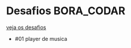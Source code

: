 # Desafios BORA_CODAR

[veja os desafios](https://www.rocketseat.com.br/boracodar)

- #01 player de musica